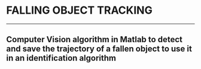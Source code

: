 # FALLING OBJECT TRACKING 

---
## Computer Vision algorithm in Matlab to detect and save the trajectory of a fallen object to use it in an identification algorithm
